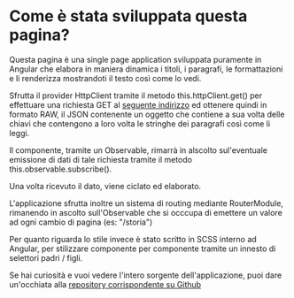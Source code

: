 # Come è stata sviluppata questa pagina?

Questa pagina è una single page application sviluppata puramente in Angular che elabora in maniera dinamica i titoli, i paragrafi, le formattazioni e li renderizza mostrandoti il testo così come lo vedi.
            
Sfrutta il provider HttpClient tramite il metodo this.httpClient.get() per effettuare una richiesta GET al <a rel="nofollow" target="_blank" href="[jsonDataUrl]">seguente indirizzo</a> ed ottenere quindi in formato RAW, il JSON contenente un oggetto che contiene a sua volta delle chiavi che contengono a loro volta le stringhe dei paragrafi così come li leggi.
            
Il componente, tramite un Observable, rimarrà in alscolto sul'eventuale emissione di dati di tale richiesta tramite il metodo this.observable.subscribe().

Una volta ricevuto il dato, viene ciclato ed elaborato.

L'applicazione sfrutta inoltre un sistema di routing mediante RouterModule, rimanendo in ascolto sull'Observable che si occcupa di emettere un valore ad ogni cambio di pagina (es: "/storia")

Per quanto riguarda lo stile invece è stato scritto in SCSS interno ad Angular, per stilizzare componente per componente tramite un innesto di selettori padri / figli.

Se hai curiosità e vuoi vedere l'intero sorgente dell'applicazione, puoi dare un'occhiata alla <a rel="nofollow" target="_blank"  href="[repoUrl]">repository corrispondente su Github</a>
